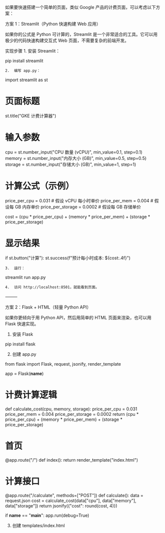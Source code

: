 如果要快速搭建一个简单的页面，类似 Google 产品的计费页面，可以考虑以下方案：

方案 1：Streamlit（Python 快速构建 Web 应用）

如果你的公式是 Python 可计算的，Streamlit 是一个非常适合的工具。它可以用极少的代码快速构建交互式 Web 页面，不需要复杂的前端开发。

实现步骤
	1.	安装 Streamlit：

pip install streamlit


	2.	编写 app.py：

import streamlit as st

# 页面标题
st.title("GKE 计费计算器")

# 输入参数
cpu = st.number_input("CPU 数量 (vCPU)", min_value=0.1, step=0.1)
memory = st.number_input("内存大小 (GB)", min_value=0.5, step=0.5)
storage = st.number_input("存储大小 (GB)", min_value=1, step=1)

# 计算公式（示例）
price_per_cpu = 0.031  # 假设 vCPU 每小时单价
price_per_mem = 0.004  # 假设每 GB 内存单价
price_per_storage = 0.0002  # 假设每 GB 存储单价

cost = (cpu * price_per_cpu) + (memory * price_per_mem) + (storage * price_per_storage)

# 显示结果
if st.button("计算"):
    st.success(f"预计每小时成本: ${cost:.4f}")


	3.	运行：

streamlit run app.py


	4.	访问 http://localhost:8501，就能看到页面。

⸻

方案 2：Flask + HTML（轻量 Python API）

如果你更倾向于用 Python API，然后用简单的 HTML 页面来渲染，也可以用 Flask 快速实现。

1. 安装 Flask

pip install flask

2. 创建 app.py

from flask import Flask, request, jsonify, render_template

app = Flask(__name__)

# 计费计算逻辑
def calculate_cost(cpu, memory, storage):
    price_per_cpu = 0.031
    price_per_mem = 0.004
    price_per_storage = 0.0002
    return (cpu * price_per_cpu) + (memory * price_per_mem) + (storage * price_per_storage)

# 首页
@app.route("/")
def index():
    return render_template("index.html")

# 计算接口
@app.route("/calculate", methods=["POST"])
def calculate():
    data = request.json
    cost = calculate_cost(data["cpu"], data["memory"], data["storage"])
    return jsonify({"cost": round(cost, 4)})

if __name__ == "__main__":
    app.run(debug=True)

3. 创建 templates/index.html

<!DOCTYPE html>
<html>
<head>
    <title>GKE 计费计算器</title>
    <script>
        async function calculateCost() {
            let cpu = parseFloat(document.getElementById("cpu").value);
            let memory = parseFloat(document.getElementById("memory").value);
            let storage = parseFloat(document.getElementById("storage").value);
            
            let response = await fetch("/calculate", {
                method: "POST",
                headers: { "Content-Type": "application/json" },
                body: JSON.stringify({ cpu, memory, storage })
            });

            let data = await response.json();
            document.getElementById("result").innerText = "预计每小时成本: $" + data.cost.toFixed(4);
        }
    </script>
</head>
<body>
    <h2>GKE 计费计算器</h2>
    <label>CPU 数量 (vCPU):</label> <input id="cpu" type="number" step="0.1"><br>
    <label>内存大小 (GB):</label> <input id="memory" type="number" step="0.5"><br>
    <label>存储大小 (GB):</label> <input id="storage" type="number" step="1"><br>
    <button onclick="calculateCost()">计算</button>
    <p id="result"></p>
</body>
</html>

4. 运行

python app.py

然后访问 http://127.0.0.1:5000，输入参数后点击 “计算” 按钮即可。

⸻

选择哪种方案？

方案	适用场景	依赖	实现复杂度
Streamlit	适合快速构建交互页面，无需前端开发	仅 streamlit	非常简单
Flask + HTML	适合 API + 前端分离的架构，可定制 UI	flask	需要写 HTML 和 JS

如果是内部工具，Streamlit 更快。如果希望页面自定义，Flask + HTML 更灵活。

你觉得哪种方案更合适？


如果想结合 Google 的产品，或者纯 HTML + JS 实现，可以有以下几种方式：

方案 1：Cloud Run + Cloud Functions（结合 Google Cloud）

如果你的计算公式是后端逻辑，可以部署在 Google Cloud 上，然后前端用 HTML + JS 调用 API。

1. 创建 Cloud Function

使用 Cloud Functions 提供一个 HTTP 端点，计算成本并返回 JSON。

Python 代码（main.py）

from flask import Flask, request, jsonify

app = Flask(__name__)

# 计算逻辑
def calculate_cost(cpu, memory, storage):
    price_per_cpu = 0.031
    price_per_mem = 0.004
    price_per_storage = 0.0002
    return (cpu * price_per_cpu) + (memory * price_per_mem) + (storage * price_per_storage)

@app.route("/", methods=["POST"])
def calculate():
    data = request.json
    cost = calculate_cost(data["cpu"], data["memory"], data["storage"])
    return jsonify({"cost": round(cost, 4)})

def main(request):
    return calculate()

if __name__ == "__main__":
    app.run()

部署到 Cloud Functions

gcloud functions deploy gke-cost-calculator --runtime python311 --trigger-http --allow-unauthenticated

这样，你会得到一个 Google Cloud Functions 的 URL，比如：

https://YOUR_REGION-YOUR_PROJECT_ID.cloudfunctions.net/gke-cost-calculator

2. 纯 HTML + JS 前端

你的 HTML 直接调用这个 API 计算：

<!DOCTYPE html>
<html>
<head>
    <title>GKE 计费计算器</title>
    <script>
        async function calculateCost() {
            let cpu = parseFloat(document.getElementById("cpu").value);
            let memory = parseFloat(document.getElementById("memory").value);
            let storage = parseFloat(document.getElementById("storage").value);

            let response = await fetch("https://YOUR_REGION-YOUR_PROJECT_ID.cloudfunctions.net/gke-cost-calculator", {
                method: "POST",
                headers: { "Content-Type": "application/json" },
                body: JSON.stringify({ cpu, memory, storage })
            });

            let data = await response.json();
            document.getElementById("result").innerText = "预计每小时成本: $" + data.cost.toFixed(4);
        }
    </script>
</head>
<body>
    <h2>GKE 计费计算器</h2>
    <label>CPU 数量 (vCPU):</label> <input id="cpu" type="number" step="0.1"><br>
    <label>内存大小 (GB):</label> <input id="memory" type="number" step="0.5"><br>
    <label>存储大小 (GB):</label> <input id="storage" type="number" step="1"><br>
    <button onclick="calculateCost()">计算</button>
    <p id="result"></p>
</body>
</html>

最终效果
	•	这个 HTML 页面可以直接在 Cloud Storage 作为静态网站 托管。
	•	用户输入 CPU、内存、存储大小，前端调用 Google Cloud Functions 计算费用并返回结果。
	•	不需要搭建服务器，直接依赖 Google Cloud，容易扩展。

⸻

方案 2：纯 HTML + JS（无后端，直接浏览器计算）

如果你的计算公式很简单，可以直接用 纯 HTML + JavaScript 计算，不依赖任何后端。

1. 直接 HTML + JS 代码

<!DOCTYPE html>
<html>
<head>
    <title>GKE 计费计算器</title>
    <script>
        function calculateCost() {
            let cpu = parseFloat(document.getElementById("cpu").value) || 0;
            let memory = parseFloat(document.getElementById("memory").value) || 0;
            let storage = parseFloat(document.getElementById("storage").value) || 0;

            let price_per_cpu = 0.031;
            let price_per_mem = 0.004;
            let price_per_storage = 0.0002;

            let cost = (cpu * price_per_cpu) + (memory * price_per_mem) + (storage * price_per_storage);
            document.getElementById("result").innerText = "预计每小时成本: $" + cost.toFixed(4);
        }
    </script>
</head>
<body>
    <h2>GKE 计费计算器</h2>
    <label>CPU 数量 (vCPU):</label> <input id="cpu" type="number" step="0.1"><br>
    <label>内存大小 (GB):</label> <input id="memory" type="number" step="0.5"><br>
    <label>存储大小 (GB):</label> <input id="storage" type="number" step="1"><br>
    <button onclick="calculateCost()">计算</button>
    <p id="result"></p>
</body>
</html>

2. 部署方式

你可以：
	1.	本地使用：直接双击 HTML 文件，浏览器打开即可。
	2.	托管到 Cloud Storage：

gsutil mb gs://your-bucket-name
gsutil cp index.html gs://your-bucket-name
gsutil acl ch -u AllUsers:R gs://your-bucket-name/index.html
gcloud storage buckets update gs://your-bucket-name --website-main-page index.html

这样 https://storage.googleapis.com/your-bucket-name/index.html 直接访问即可。

⸻

方案 3：使用 Google Sheets 作为计算引擎

如果你的计算规则可能会动态调整，可以直接使用 Google Sheets + Apps Script 作为计算后端：
	1.	创建 Google Sheets，并定义 A1 B1 C1 作为输入，D1 计算公式：

=A1 * 0.031 + B1 * 0.004 + C1 * 0.0002


	2.	在 Google Apps Script 创建 API：

function doGet(e) {
    var sheet = SpreadsheetApp.openById("YOUR_SHEET_ID").getActiveSheet();
    sheet.getRange("A1").setValue(e.parameter.cpu);
    sheet.getRange("B1").setValue(e.parameter.memory);
    sheet.getRange("C1").setValue(e.parameter.storage);
    var cost = sheet.getRange("D1").getValue();
    return ContentService.createTextOutput(JSON.stringify({cost: cost})).setMimeType(ContentService.MimeType.JSON);
}


	3.	部署成 Web API，并用 JavaScript 调用：

let url = "https://script.google.com/macros/s/YOUR_SCRIPT_ID/exec?cpu=2&memory=4&storage=100";
fetch(url).then(response => response.json()).then(data => console.log(data.cost));



这样，你的计算规则可以随时修改，不用改代码。

⸻

最终选择

方案	适用场景	依赖	部署方式
Cloud Run + Cloud Functions	适合计算较复杂，前后端分离	需要 GCP	部署到 Google Cloud
纯 HTML + JS	适合简单计算	无依赖	直接打开 HTML
Google Sheets + Apps Script	适合经常改计算规则	Google Sheets	作为 Web API

	•	想快速上线？→ 方案 2（纯 HTML + JS）
	•	想结合 Google Cloud？→ 方案 1（Cloud Functions）
	•	想让非技术人员修改公式？→ 方案 3（Google Sheets）

你更倾向哪个方案？
